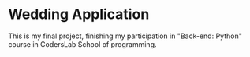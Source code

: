 # Wedding Application
This is my final project, finishing my participation in "Back-end: Python" course in CodersLab School of programming.
